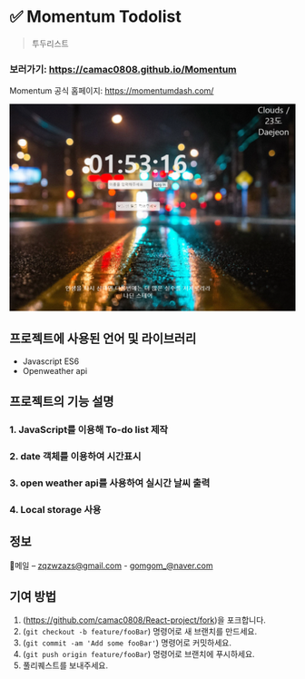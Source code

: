 # ✅ Momentum Todolist
> 투두리스트

### 보러가기: <https://camac0808.github.io/Momentum>
Momentum 공식 홈페이지: <https://momentumdash.com/>

![메인페이지](mainpage.PNG)

## 프로젝트에 사용된 언어 및 라이브러리

* Javascript ES6
* Openweather api

## 프로젝트의 기능 설명

### 1. JavaScript를 이용해 To-do list 제작

### 2. date 객체를 이용하여 시간표시

### 3. open weather api를 사용하여 실시간 날씨 출력

### 4. Local storage 사용

## 정보

💌메일 – zqzwzazs@gmail.com - gomgom_@naver.com


## 기여 방법

1. (<https://github.com/camac0808/React-project/fork>)을 포크합니다.
2. (`git checkout -b feature/fooBar`) 명령어로 새 브랜치를 만드세요.
3. (`git commit -am 'Add some fooBar'`) 명령어로 커밋하세요.
4. (`git push origin feature/fooBar`) 명령어로 브랜치에 푸시하세요. 
5. 풀리퀘스트를 보내주세요.

<!-- Markdown link & img dfn's -->
[npm-image]: https://img.shields.io/npm/v/datadog-metrics.svg?style=flat-square
[npm-url]: https://npmjs.org/package/datadog-metrics
[npm-downloads]: https://img.shields.io/npm/dm/datadog-metrics.svg?style=flat-square
[travis-image]: https://img.shields.io/travis/dbader/node-datadog-metrics/master.svg?style=flat-square
[travis-url]: https://travis-ci.org/dbader/node-datadog-metrics
[wiki]: https://github.com/yourname/yourproject/wiki

